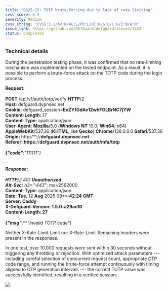 ```yaml
---
title: "DG25-15: TOTP brute-forcing due to lack of rate limiting"
cvss_score: 6.5
severity: Medium
cvss_string: "CVSS:3.1/AV:N/AC:L/PR:L/UI:N/S:U/C:H/I:N/A:N"
issue_link: https://github.com/DefGuard/defguard/issues/1523
status: Completed
---
```


### Technical details

During the penetration testing phase, it was confirmed that no
rate-limiting mechanism was implemented on the tested endpoint. As a
result, it is possible to perform a brute-force attack on the TOTP code
during the login process.

**Request:**\
\
**POST** /api/v1/auth/totp/verify **HTTP**/2\
**Host:** defguard.dvpnsec.net\
**Cookie:** defguard_session=**EvZY1GdAv12whFOLBrNC7jYW**\
**Content**-**Length:** 17\
**Content**-**Type:** application/json\
**User**-**Agent:** **Mozilla**/5.0 (**Windows** **NT** 10.0; **Win64**;
x64) **AppleWebKit**/537.36 (**KHTML**, like **Gecko**)
**Chrome**/138.0.0.0 **Safari**/537.36\
**Origin:** https**://**defguard.dvpnsec.net\
**Referer:** https**://**defguard.dvpnsec.net/auth/mfa/totp\
\
{*\"code\"***:***\"111111\"*}\
\
\
**Response:**\
\
**HTTP**/2 401 **Unauthorized**\
**Alt**-**Svc:** h3=*\":443\"*; ma=2592000\
**Content**-**Type:** application/json\
**Date:** **Tue**, 12 **Aug** 2025 09**:**42**:**24 **GMT**\
**Server:** **Caddy**\
**X**-**Defguard**-**Version:** 1.5.0-a29ac10\
**Content**-**Length:** 27\
\
{*\"msg\"***:***\"Invalid TOTP code\"*}

Neither X-Rate-Limit-Limit nor X-Rate-Limit-Remaining headers were
present in the responses.

In one test, over 10,000 requests were sent within 30 seconds without
triggering any throttling or rejection. With optimized attack parameters
--- including careful selection of concurrent request count, appropriate
OTP code range, and running the brute-force attempt continuously with
timing aligned to OTP generation intervals --- the correct TOTP value
was successfully identified, resulting in a verified session:

![](/images/pentest/DG25/img4.png)
